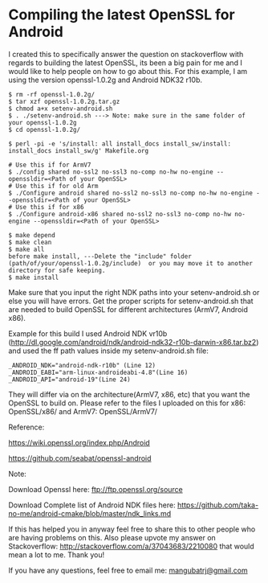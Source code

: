 # Compiling the latest OpenSSL for Android

I created this to specifically answer the question on stackoverflow with regards to building the latest OpenSSL, its been a big pain for me and I would like to help people on how to go about this. For this example, I am using the version openssl-1.0.2g and Android NDK32 r10b.

    $ rm -rf openssl-1.0.2g/
    $ tar xzf openssl-1.0.2g.tar.gz
    $ chmod a+x setenv-android.sh
    $ . ./setenv-android.sh ---> Note: make sure in the same folder of your openssl-1.0.2g
    $ cd openssl-1.0.2g/
        
    $ perl -pi -e 's/install: all install_docs install_sw/install: install_docs install_sw/g' Makefile.org
    
    # Use this if for ArmV7 
    $ ./config shared no-ssl2 no-ssl3 no-comp no-hw no-engine --openssldir=<Path of your OpenSSL> 
    # Use this if for old Arm 
    $ ./Configure android shared no-ssl2 no-ssl3 no-comp no-hw no-engine --openssldir=<Path of your OpenSSL> 
    # Use this if for x86
    $ ./Configure android-x86 shared no-ssl2 no-ssl3 no-comp no-hw no-engine --openssldir=<Path of your OpenSSL> 
        
    $ make depend
    $ make clean
    $ make all
    before make install, ---Delete the "include" folder (path/of/your/openssl-1.0.2g/include)  or you may move it to another directory for safe keeping. 
    $ make install 

Make sure that you input the right NDK paths into your setenv-android.sh or else you will have errors. Get the proper scripts for setenv-android.sh that are needed to build OpenSSL for different architectures (ArmV7, Android x86). 

Example for this build I used Android NDK vr10b (http://dl.google.com/android/ndk/android-ndk32-r10b-darwin-x86.tar.bz2) 
 and used the ff path values inside my setenv-android.sh file:

    _ANDROID_NDK="android-ndk-r10b" (Line 12)
    _ANDROID_EABI="arm-linux-androideabi-4.8"(Line 16)
    _ANDROID_API="android-19"(Line 24)

They will differ via on the architecture(ArmV7, x86, etc) that you want the OpenSSL to build on. Please refer to the files I uploaded on this for x86: OpenSSL/x86/ and ArmV7: OpenSSL/ArmV7/ 

Reference:

https://wiki.openssl.org/index.php/Android

https://github.com/seabat/openssl-android

Note:

Download Openssl here: ftp://ftp.openssl.org/source

Download Complete list of Android NDK files here: https://github.com/taka-no-me/android-cmake/blob/master/ndk_links.md 

If this has helped you in anyway feel free to share this to other people who are having problems on this. Also please upvote my answer on Stackoverflow: http://stackoverflow.com/a/37043683/2210080 that would mean a lot to me. Thank you!

If you have any questions, feel free to email me: mangubatrj@gmail.com
